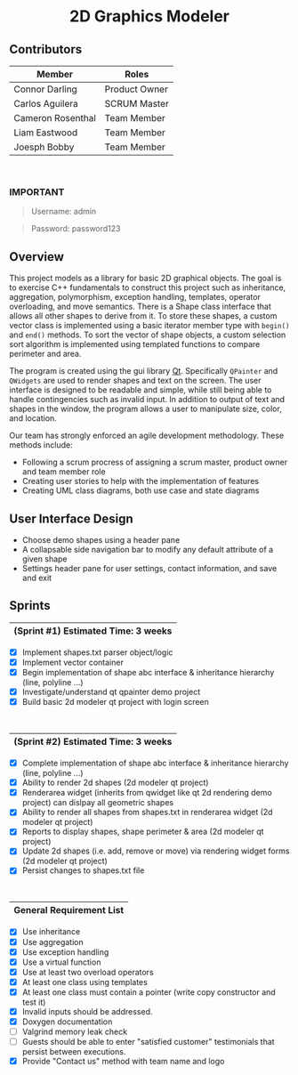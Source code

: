<div align=center>
     <h1>2D Graphics Modeler</h1>
</div>

## Contributors

| Member            | Roles         |
| ----------------- | ------------- |
| Connor Darling    | Product Owner |
| Carlos Aguilera   | SCRUM Master  |
| Cameron Rosenthal | Team Member   |
| Liam Eastwood     | Team Member   |
| Joesph Bobby      | Team Member   |

<br/>

### IMPORTANT

> Username: admin

> Password: password123

## Overview

This project models as a library for basic 2D graphical objects.
The goal is to exercise C++ fundamentals to construct this project
such as inheritance, aggregation, polymorphism, exception handling,
templates, operator overloading, and move semantics. There is a
Shape class interface that allows all other shapes to derive from it.
To store these shapes, a custom vector class is implemented using a
basic iterator member type with `begin()` and `end()` methods.
To sort the vector of shape objects, a custom selection sort algorithm
is implemented using templated functions to compare perimeter and area.

The program is created using the gui library [Qt](https://github.com/qt). Specifically `QPainter`
and `QWidgets` are used to render shapes and text on the screen. The user
interface is designed to be readable and simple, while still being able to handle
contingencies such as invalid input. In addition to output of text
and shapes in the window, the program allows a user to manipulate size, color,
and location.

Our team has strongly enforced an agile development methodology. These methods include:

- Following a scrum procress of assigning a scrum master, product owner and team member role
- Creating user stories to help with the implementation of features
- Creating UML class diagrams, both use case and state diagrams

## User Interface Design

- Choose demo shapes using a header pane
- A collapsable side navigation bar to modify any default attribute of a given shape
- Settings header pane for user settings, contact information, and save and exit

## Sprints

| (Sprint #1) Estimated Time: 3 weeks |
| :---------------------------------: |

- [x] Implement shapes.txt parser object/logic
- [x] Implement vector container
- [x] Begin implementation of shape abc interface & inheritance hierarchy (line, polyline ...)
- [x] Investigate/understand qt qpainter demo project
- [x] Build basic 2d modeler qt project with login screen

<br />

| (Sprint #2) Estimated Time: 3 weeks |
| :---------------------------------: |

- [x] Complete implementation of shape abc interface & inheritance hierarchy (line, polyline ...)
- [x] Ability to render 2d shapes (2d modeler qt project)
- [x] Renderarea widget (inherits from qwidget like qt 2d rendering demo project) can dislpay all geometric shapes
- [x] Ability to render all shapes from shapes.txt in renderarea widget (2d modeler qt project)
- [x] Reports to display shapes, shape perimeter & area (2d modeler qt project)
- [x] Update 2d shapes (i.e. add, remove or move) via rendering widget forms (2d modeler qt project)
- [x] Persist changes to shapes.txt file

<br />

| General Requirement List |
| :----------------------: |

- [x] Use inheritance
- [x] Use aggregation
- [x] Use exception handling
- [x] Use a virtual function
- [x] Use at least two overload operators
- [x] At least one class using templates
- [x] At least one class must contain a pointer (write copy constructor and test it)
- [x] Invalid inputs should be addressed.
- [x] Doxygen documentation
- [ ] Valgrind memory leak check
- [ ] Guests should be able to enter "satisfied customer" testimonials that persist between executions.
- [x] Provide "Contact us" method with team name and logo
